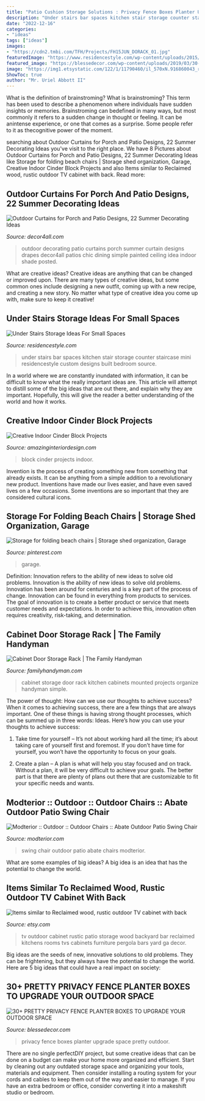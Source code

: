```yaml
---
title: "Patio Cushion Storage Solutions : Privacy Fence Boxes Planter Upgrade Space Pretty Outdoor"
description: "Under stairs bar spaces kitchen stair storage counter staircase mini residencestyle custom designs built bedroom source"
date: "2022-12-16"
categories:
- "ideas"
tags: ["ideas"]
images:
- "https://cdn2.tmbi.com/TFH/Projects/FH15JUN_DORACK_01.jpg"
featuredImage: "https://www.residencestyle.com/wp-content/uploads/2015/02/under-stairs-bar.jpg"
featured_image: "https://blessedecor.com/wp-content/uploads/2019/03/30-PRETTY-PRIVACY-FENCE-PLANTER-BOXES-TO-UPGRADE-YOUR-OUTDOOR-SPACE-20-1.jpg"
image: "https://img1.etsystatic.com/122/1/11790460/il_570xN.916860043_rjlu.jpg"
ShowToc: true
author: "Mr. Uriel Abbott II"
---
```



What is the definition of brainstroming?
What is brainstroming? This term has been used to describe a phenomenon where individuals have sudden insights or memories. Brainstroming can bedefined in many ways, but most commonly it refers to a sudden change in thought or feeling. It can be anintense experience, or one that comes as a surprise. Some people refer to it as thecognitive power of the moment.

	

		
searching about Outdoor Curtains for Porch and Patio Designs, 22 Summer Decorating Ideas you've visit to the right place. We have 8 Pictures about Outdoor Curtains for Porch and Patio Designs, 22 Summer Decorating Ideas like Storage for folding beach chairs | Storage shed organization, Garage, Creative Indoor Cinder Block Projects and also Items similar to Reclaimed wood, rustic outdoor TV cabinet with back. Read more:
		
    
## Outdoor Curtains For Porch And Patio Designs, 22 Summer Decorating Ideas

<img loading=lazy src="http://www.decor4all.com/wp-content/uploads/2012/08/outdoor-curtain-fabrics-summer-decorating-ideas-22.jpg" onerror="this.onerror=null;this.src='https://tse2.mm.bing.net/th?id=OIP.9ITAoAGX9VV5yc23ILHrHwHaHa&amp;pid=15.1';" alt="Outdoor Curtains for Porch and Patio Designs, 22 Summer Decorating Ideas">

_Source: decor4all.com_

>outdoor decorating patio curtains porch summer curtain designs drapes decor4all patios chic dining simple painted ceiling idea indoor shade posted. 

	

What are creative ideas?
Creative ideas are anything that can be changed or improved upon. There are many types of creative ideas, but some common ones include designing a new outfit, coming up with a new recipe, and creating a new story. No matter what type of creative idea you come up with, make sure to keep it creative!

    
## Under Stairs Storage Ideas For Small Spaces

<img loading=lazy src="https://www.residencestyle.com/wp-content/uploads/2015/02/under-stairs-bar.jpg" onerror="this.onerror=null;this.src='https://tse3.mm.bing.net/th?id=OIP.L5X44VlpfsqRJvP-vMPR6QHaFw&amp;pid=15.1';" alt="Under Stairs Storage Ideas For Small Spaces">

_Source: residencestyle.com_

>under stairs bar spaces kitchen stair storage counter staircase mini residencestyle custom designs built bedroom source. 

	

In a world where we are constantly inundated with information, it can be difficult to know what the really important ideas are. This article will attempt to distill some of the big ideas that are out there, and explain why they are important. Hopefully, this will give the reader a better understanding of the world and how it works.

    
## Creative Indoor Cinder Block Projects

<img loading=lazy src="http://www.amazinginteriordesign.com/wp-content/uploads/2019/02/fi-10.jpg" onerror="this.onerror=null;this.src='https://tse1.mm.bing.net/th?id=OIP.k_DLk6i4fqPkoLJFZMHVZQHaJ3&amp;pid=15.1';" alt="Creative Indoor Cinder Block Projects">

_Source: amazinginteriordesign.com_

>block cinder projects indoor. 

	

Invention is the process of creating something new from something that already exists. It can be anything from a simple addition to a revolutionary new product. Inventions have made our lives easier, and have even saved lives on a few occasions. Some inventions are so important that they are considered cultural icons.

    
## Storage For Folding Beach Chairs | Storage Shed Organization, Garage

<img loading=lazy src="https://i.pinimg.com/736x/0b/7f/c9/0b7fc90db75abcb65fc370188bf7b512.jpg" onerror="this.onerror=null;this.src='https://tse4.mm.bing.net/th?id=OIP._xCdbqU8TWET8vK9kCABPAHaJg&amp;pid=15.1';" alt="Storage for folding beach chairs | Storage shed organization, Garage">

_Source: pinterest.com_

>garage. 

	

Definition: Innovation refers to the ability of new ideas to solve old problems.
Innovation is the ability of new ideas to solve old problems. Innovation has been around for centuries and is a key part of the process of change. Innovation can be found in everything from products to services. The goal of innovation is to create a better product or service that meets customer needs and expectations. In order to achieve this, innovation often requires creativity, risk-taking, and determination.

    
## Cabinet Door Storage Rack | The Family Handyman

<img loading=lazy src="https://cdn2.tmbi.com/TFH/Projects/FH15JUN_DORACK_01.jpg" onerror="this.onerror=null;this.src='https://tse1.mm.bing.net/th?id=OIP.ZvbbJ8d7FY6E8AOMjkTSoAHaHa&amp;pid=15.1';" alt="Cabinet Door Storage Rack | The Family Handyman">

_Source: familyhandyman.com_

>cabinet storage door rack kitchen cabinets mounted projects organize handyman simple. 

	

The power of thought: How can we use our thoughts to achieve success?
When it comes to achieving success, there are a few things that are always important. One of these things is having strong thought processes, which can be summed up in three words: Ideas. Here’s how you can use your thoughts to achieve success: 
1. Take time for yourself – It’s not about working hard all the time; it’s about taking care of yourself first and foremost. If you don’t have time for yourself, you won’t have the opportunity to focus on your goals.

2. Create a plan – A plan is what will help you stay focused and on track. Without a plan, it will be very difficult to achieve your goals. The better part is that there are plenty of plans out there that are customizable to fit your specific needs and wants.


    
## Modterior :: Outdoor :: Outdoor Chairs :: Abate Outdoor Patio Swing Chair

<img loading=lazy src="https://www.modterior.com/images/D/EEI-2276-GRY-WHI-SET_5.jpg" onerror="this.onerror=null;this.src='https://tse1.mm.bing.net/th?id=OIP.mTE15RVupdk_mOJtWPjKJAHaHa&amp;pid=15.1';" alt="Modterior :: Outdoor :: Outdoor Chairs :: Abate Outdoor Patio Swing Chair">

_Source: modterior.com_

>swing chair outdoor patio abate chairs modterior. 

	

What are some examples of big ideas?
A big idea is an idea that has the potential to change the world.

    
## Items Similar To Reclaimed Wood, Rustic Outdoor TV Cabinet With Back

<img loading=lazy src="https://img1.etsystatic.com/122/1/11790460/il_570xN.916860043_rjlu.jpg" onerror="this.onerror=null;this.src='https://tse2.mm.bing.net/th?id=OIP.xsbeGFIzCu1g_Oxxg5V04QHaHB&amp;pid=15.1';" alt="Items similar to Reclaimed wood, rustic outdoor TV cabinet with back">

_Source: etsy.com_

>tv outdoor cabinet rustic patio storage wood backyard bar reclaimed kitchens rooms tvs cabinets furniture pergola bars yard ga decor. 

	

Big ideas are the seeds of new, innovative solutions to old problems. They can be frightening, but they always have the potential to change the world. Here are 5 big ideas that could have a real impact on society:

    
## 30+ PRETTY PRIVACY FENCE PLANTER BOXES TO UPGRADE YOUR OUTDOOR SPACE

<img loading=lazy src="https://blessedecor.com/wp-content/uploads/2019/03/30-PRETTY-PRIVACY-FENCE-PLANTER-BOXES-TO-UPGRADE-YOUR-OUTDOOR-SPACE-20-1.jpg" onerror="this.onerror=null;this.src='https://tse1.mm.bing.net/th?id=OIP.rgNYYRkd7Qt9KgjHcs6jlwHaLH&amp;pid=15.1';" alt="30+ PRETTY PRIVACY FENCE PLANTER BOXES TO UPGRADE YOUR OUTDOOR SPACE">

_Source: blessedecor.com_

>privacy fence boxes planter upgrade space pretty outdoor. 

	

There are no single perfectDIY project, but some creative ideas that can be done on a budget can make your home more organized and efficient. Start by cleaning out any outdated storage space and organizing your tools, materials and equipment. Then consider installing a routing system for your cords and cables to keep them out of the way and easier to manage. If you have an extra bedroom or office, consider converting it into a makeshift studio or bedroom.

